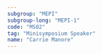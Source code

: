 ```yaml
---
subgroup: "MEPI"
subgroup-long: "MEPI-1"
code: "MS02"
tag: "Minisymposium Speaker"
name: "Carrie Manore"
---
```

